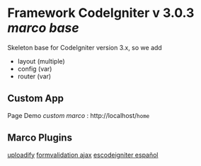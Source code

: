 # Framework CodeIgniter v 3.0.3 *marco base*
Skeleton base for CodeIgniter version 3.x, so we add
* layout (multiple)
* config (var)
* router (var)

## Custom App

Page Demo *custom marco* : http://localhost/`home`

## Marco Plugins
[uploadify](http://www.uploadify.com/documentation/)
[formvalidation ajax](http://formvalidation.io/examples/ajax-submit/)
[escodeigniter español](http://escodeigniter.com/guia_usuario/)
